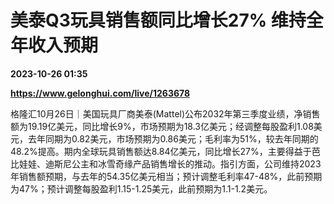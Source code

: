 # 美泰Q3玩具销售额同比增长27% 维持全年收入预期

**2023-10-26 01:35**

**https://www.gelonghui.com/live/1263678**

格隆汇10月26日｜美国玩具厂商美泰(Mattel)公布2032年第三季度业绩，净销售额为19.19亿美元，同比增长9%，市场预期为18.3亿美元；经调整每股盈利1.08美元，去年同期为0.82美元，市场预期为0.86美元；毛利率为51%，较去年同期的48.2%提高。期内全球玩具销售额达8.84亿美元，同比增长27%，主要得益于芭比娃娃、迪斯尼公主和冰雪奇缘产品销售增长的推动。指引方面，公司维持2023年销售额预期，与去年的54.35亿美元相当；预计调整毛利率47-48%，此前预期为47%；预计调整每股盈利1.15-1.25美元，此前预期为1.1-1.2美元。